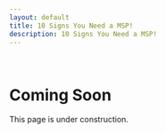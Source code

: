 ```yaml
---
layout: default
title: 10 Signs You Need a MSP!
description: 10 Signs You Need a MSP!
---
```


<div>
<br>
  <div class="card d-flex text-center shadow p-2 align-items-center bg-light">
    <div class="card-body">
      <h1 class="card-title mb-3">
        <i class="fas fa-tools me-2"></i>Coming Soon
      </h1>
      <p class="card-text">This page is under construction.</p>
    </div>
  </div>
 <br>
</div>





